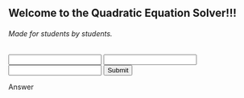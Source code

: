 ## Welcome to the Quadratic Equation Solver!!! 
###### Made for students by students.
<script src="https://code.jquery.com/jquery-3.6.0.js"></script>
<script>
   $("#submit").on("click", function(){
   var a = $("#a").html();
   var b = $("#b").html();
   var c = $("#c").html();
   var ac4 = c * a * 4;
   var bsqr = b * b
   var oppoB = b *-1
   var undersqroot = bsqr - ac4;
   var factored = false;
  prompt("")
   while (factored = false){
    
  }
    
    })
</script>
<input type="text" id="a"/>
<input type="text" id="b"/>
<input type="text" id="c"/>
<button id="submit">Submit</button>
<p id="answer">Answer</p>
